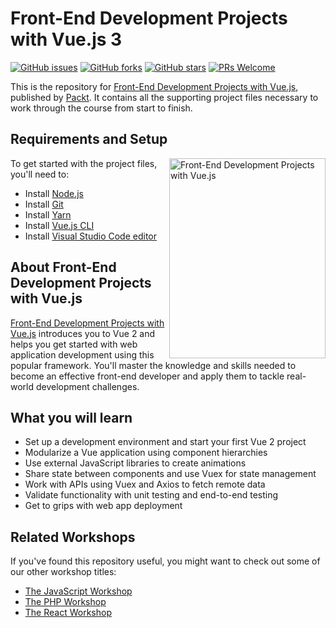 # Front-End Development Projects with Vue.js 3
[![GitHub issues](https://img.shields.io/github/issues/PacktPublishing/Front-End-Development-Projects-with-Vue.js.svg)](https://github.com/PacktPublishing/Front-End-Development-Projects-with-Vue.js/issues)
[![GitHub forks](https://img.shields.io/github/forks/PacktPublishing/Front-End-Development-Projects-with-Vue.js.svg)](https://github.com/PacktPublishing/Front-End-Development-Projects-with-Vue.js/network)
[![GitHub stars](https://img.shields.io/github/stars/PacktPublishing/Front-End-Development-Projects-with-Vue.js.svg)](https://github.com/PacktPublishing/Front-End-Development-Projects-with-Vue.js/stargazers)
[![PRs Welcome](https://img.shields.io/badge/PRs-welcome-brightgreen.svg)](https://github.com/PacktPublishing/Front-End-Development-Projects-with-Vue.js/pulls)

This is the repository for [Front-End Development Projects with Vue.js](https://www.amazon.com/Front-End-Development-Projects-Vue-js-applications-dp-1838984828/dp/1838984828/ref=mt_other?_encoding=UTF8&me=&qid=1611065499&utm_source=github&utm_medium=repository&utm_campaign=9781838984823&utm_term=Vue&utm_content=Front-End%20Development%20Projects%20with%20Vue.js), published by [Packt](https://www.packtpub.com/?utm_source=github). It contains all the supporting project files necessary to work through the course from start to finish.

## Requirements and Setup
<a href="https://www.amazon.com/Front-End-Development-Projects-Vue-js-applications-dp-1838984828/dp/1838984828/ref=mt_other?_encoding=UTF8&me=&qid=1611065499&utm_source=github&utm_medium=repository&utm_campaign=9781838984823&utm_term=Vue&utm_content=Front-End%20Development%20Projects%20with%20Vue.js"><img src="https://github.com/PacktPublishing/Front-End-Development-Projects-with-Vue.js/blob/master/Front-end%20Development%20Projects%20with%20Vue.js.png" alt="Front-End Development Projects with Vue.js" height="320px" width="250px" align="right" this.target="_blank"></a>

To get started with the project files, you'll need to:
* Install [Node.js](https://nodejs.org/en/download/)
* Install [Git](https://git-scm.com/book/en/v2/Getting-Started-Installing-Git)
* Install [Yarn](https://classic.yarnpkg.com/en/docs/install)
* Install [Vue.js CLI](https://cli.vuejs.org/guide/installation.html)
* Install [Visual Studio Code editor](https://code.visualstudio.com)


## About Front-End Development Projects with Vue.js
[Front-End Development Projects with Vue.js](https://www.amazon.com/Front-End-Development-Projects-Vue-js-applications-dp-1838984828/dp/1838984828/ref=mt_other?_encoding=UTF8&me=&qid=1611065499&utm_source=github&utm_medium=repository&utm_campaign=9781838984823&utm_term=Vue&utm_content=Front-End%20Development%20Projects%20with%20Vue.js) introduces you to Vue 2 and helps you get started with web application development using this popular framework. You'll master the knowledge and skills needed to become an effective front-end developer and apply them to tackle real-world development challenges.

## What you will learn
* Set up a development environment and start your first Vue 2 project
* Modularize a Vue application using component hierarchies
* Use external JavaScript libraries to create animations
* Share state between components and use Vuex for state management
* Work with APIs using Vuex and Axios to fetch remote data
* Validate functionality with unit testing and end-to-end testing
* Get to grips with web app deployment

## Related Workshops
If you've found this repository useful, you might want to check out some of our other workshop titles:
* [The JavaScript Workshop](https://www.amazon.com/JavaScript-Workshop-Interactive-Approach-Learning-ebook/dp/B0824584WF/ref=sr_1_1?dchild=1&keywords=The%20JavaScript%20Workshop&qid=1611056880&sr=8-1&utm_source=GitHub&utm_medium=Repository&utm_campaign=9781838641917&utm_term=JavaScript&utm_content=The%20JavaScript%20Workshop)
* [The PHP Workshop](https://www.amazon.com/PHP-Workshop-Interactive-Approach-Learning-ebook/dp/B07ZKDVTM4/ref=sr_1_1?dchild=1&keywords=The%20PHP%20Workshop&qid=1611064737&s=books&sr=1-1&utm_source=github&utm_medium=repository&utm_campaign=9781838648916&utm_term=PHP&utm_content=The%20PHP%20Workshop)
* [The React Workshop](https://www.amazon.com/React-Workshop-Interactive-Approach-Learning-ebook/dp/B082VG6JCL/ref=sr_1_1?dchild=1&keywords=The%20React%20Workshop&qid=1611056710&sr=8-1&utm_source=GitHub&utm_medium=Repository&utm_campaign=9781838645564&utm_term=React&utm_content=The%20React%20Workshop)

